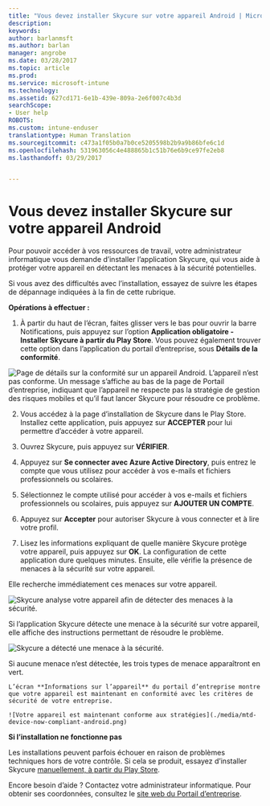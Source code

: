 ```yaml
---
title: "Vous devez installer Skycure sur votre appareil Android | Microsoft Docs"
description: 
keywords: 
author: barlanmsft
ms.author: barlan
manager: angrobe
ms.date: 03/28/2017
ms.topic: article
ms.prod: 
ms.service: microsoft-intune
ms.technology: 
ms.assetid: 627cd171-6e1b-439e-809a-2e6f007c4b3d
searchScope:
- User help
ROBOTS: 
ms.custom: intune-enduser
translationtype: Human Translation
ms.sourcegitcommit: c473a1f05b0a7b0ce5205598b2b9a9b86bfe6c1d
ms.openlocfilehash: 531963056c4e488865b1c51b76e6b9ce97fe2eb8
ms.lasthandoff: 03/29/2017


---
```


# <a name="you-need-to-install-skycure-on-your-android-device"></a>Vous devez installer Skycure sur votre appareil Android

Pour pouvoir accéder à vos ressources de travail, votre administrateur informatique vous demande d’installer l’application Skycure, qui vous aide à protéger votre appareil en détectant les menaces à la sécurité potentielles.

Si vous avez des difficultés avec l’installation, essayez de suivre les étapes de dépannage indiquées à la fin de cette rubrique.

**Opérations à effectuer :**

1. À partir du haut de l’écran, faites glisser vers le bas pour ouvrir la barre Notifications, puis appuyez sur l’option **Application obligatoire - Installer Skycure à partir du Play Store**. Vous pouvez également trouver cette option dans l’application du portail d’entreprise, sous __Détails de la conformité__.

  ![Page de détails sur la conformité sur un appareil Android. L’appareil n’est pas conforme. Un message s’affiche au bas de la page de Portail d’entreprise, indiquant que l’appareil ne respecte pas la stratégie de gestion des risques mobiles et qu’il faut lancer Skycure pour résoudre ce problème.](./media/skycure-resolves-compliance-android.png)

2. Vous accédez à la page d’installation de Skycure dans le Play Store. Installez cette application, puis appuyez sur **ACCEPTER** pour lui permettre d’accéder à votre appareil.

3. Ouvrez Skycure, puis appuyez sur **VÉRIFIER**.

4. Appuyez sur **Se connecter avec Azure Active Directory**, puis entrez le compte que vous utilisez pour accéder à vos e-mails et fichiers professionnels ou scolaires.

5. Sélectionnez le compte utilisé pour accéder à vos e-mails et fichiers professionnels ou scolaires, puis appuyez sur **AJOUTER UN COMPTE**.

6. Appuyez sur **Accepter** pour autoriser Skycure à vous connecter et à lire votre profil.

7. Lisez les informations expliquant de quelle manière Skycure protège votre appareil, puis appuyez sur **OK**. La configuration de cette application dure quelques minutes. Ensuite, elle vérifie la présence de menaces à la sécurité sur votre appareil.

  Elle recherche immédiatement ces menaces sur votre appareil.

  ![Skycure analyse votre appareil afin de détecter des menaces à la sécurité.](./media/skycure-scan-in-progress-android.png)

  Si l’application Skycure détecte une menace à la sécurité sur votre appareil, elle affiche des instructions permettant de résoudre le problème.

  ![Skycure a détecté une menace à la sécurité.](./media/skycure-found-a-threat-android.png)

  Si aucune menace n’est détectée, les trois types de menace apparaîtront en vert.

    L’écran **Informations sur l’appareil** du portail d’entreprise montre que votre appareil est maintenant en conformité avec les critères de sécurité de votre entreprise.

    ![Votre appareil est maintenant conforme aux stratégies](./media/mtd-device-now-compliant-android.png)

**Si l’installation ne fonctionne pas**

Les installations peuvent parfois échouer en raison de problèmes techniques hors de votre contrôle. Si cela se produit, essayez d’installer Skycure [manuellement, à partir du Play Store](https://play.google.com/store/apps/details?id=com.skycure.skycure).

Encore besoin d’aide ? Contactez votre administrateur informatique. Pour obtenir ses coordonnées, consultez le [site web du Portail d’entreprise](http://portal.manage.microsoft.com).

